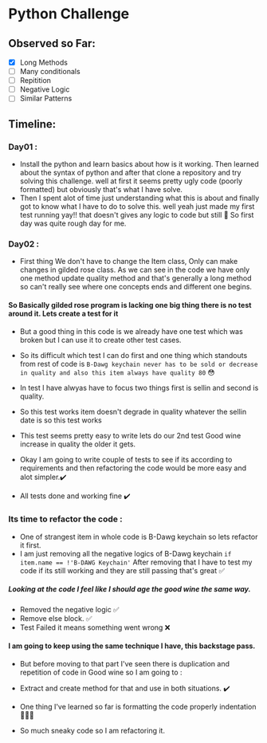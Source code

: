 # Python Challenge 

##  Observed so Far: 

- [x] Long Methods
- [ ] Many conditionals
- [ ] Repitition
- [ ] Negative Logic
- [ ] Similar Patterns

## Timeline:

### Day01 :

- Install the python and learn basics about how is it working. Then learned about the syntax of python and after that clone a repository and try solving this challenge. well at first it seems pretty ugly code (poorly formatted) but obviously that's what I have solve. 
- Then I spent alot of time just understanding what this is about and finally got to know what I have to do to solve this. well yeah just made my first test running yay!! that doesn't gives any logic to code but still 🎉 So first day was quite rough day for me. 

### Day02 :

- First thing We don't have to change the Item class, Only can make changes in gilded rose class. As we can see in the code we have only one method update quality method and that's generally a long method so can't really see where one concepts ends and different one begins.

#### So Basically gilded rose program is lacking one big thing there is no test around it. Lets create a test for it
- But a good thing in this code is we already have one test which was broken but I can use it to create other test cases.
- So its difficult which test I can do first and one thing which standouts from rest of code is ``` B-Dawg keychain never has to be sold or decrease in quality and also this item always have quality 80 ``` 😳 
- In test I have alwyas have to focus two things first is sellin and second is quality.
- So this test works item doesn't degrade in quality whatever the sellin date is so this test works 

- This test seems pretty easy to write lets do our 2nd test Good wine increase in quality the older it gets.

- Okay I am going to write couple of tests to see if its according to requirements and then refactoring the code would be more easy and alot simpler.✔️

- All tests done and working fine ✔️

### Its time to refactor the code :

- One of strangest item in whole code is B-Dawg keychain so lets refactor it first.
- I am just removing all the negative logics of B-Dawg keychain
``` if item.name == !'B-DAWG Keychain' ```
After removing that I have to test my code if its still working and they are still passing that's great ✅


##### Looking at the code I feel like I should age the good wine the same way. 

- Removed the negative logic ✅
- Remove else block. ✅
- Test Failed it means something went wrong ❌

#### I am going to keep using the same technique I have, this backstage pass.

- But before moving to that part I've seen there is duplication and repetition of code in Good wine so I am going to :
- Extract and create method for that and use in both situations. ✔️

- One thing I've learned so far is formatting the code properly indentation 🙅🏻‍♀️

- So much sneaky code so I am refactoring it.
